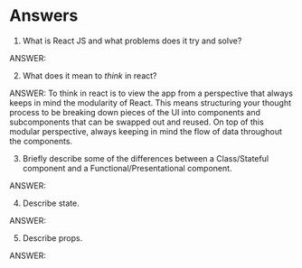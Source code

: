# Answers

1.  What is React JS and what problems does it try and solve?

ANSWER:

2.  What does it mean to _think_ in react?

ANSWER: To think in react is to view the app from a perspective that always keeps in mind the modularity of React. This means structuring your thought process to be breaking down pieces of the UI into components and subcomponents that can be swapped out and reused. On top of this modular perspective, always keeping in mind the flow of data throughout the components.

3.  Briefly describe some of the differences between a Class/Stateful component and a Functional/Presentational component.

ANSWER:

4.  Describe state.

ANSWER:

5.  Describe props.

ANSWER:
